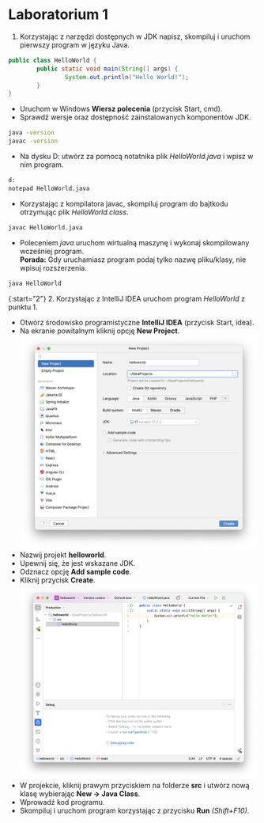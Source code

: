 # Laboratorium 1

1. Korzystając z narzędzi dostępnych w JDK napisz, skompiluj i uruchom pierwszy program w języku Java.

```java
public class HelloWorld {
        public static void main(String[] args) {
                System.out.println("Hello World!");
        }
}
``` 
* Uruchom w Windows **Wiersz polecenia** (przycisk Start, cmd).
* Sprawdź wersje oraz dostępność zainstalowanych komponentów JDK.

```bash
java -version
javac -version
```

* Na dysku D: utwórz za pomocą notatnika plik _HelloWorld.java_ i wpisz w nim program.

```bash
d:
notepad HelloWorld.java
```
* Korzystając z kompilatora javac, skompiluj program do bajtkodu otrzymując plik _HelloWorld.class_.

```bash
javac HelloWorld.java
```

* Poleceniem _java_ uruchom wirtualną maszynę i wykonaj skompilowany wcześniej program.  
**Porada:** Gdy uruchamiasz program podaj tylko nazwę pliku/klasy, nie wpisuj rozszerzenia.

```bash
java HelloWorld
```

{:start="2"}
2. Korzystając z IntelliJ IDEA uruchom program _HelloWorld_ z punktu 1.

* Otwórz środowisko programistyczne **IntelliJ IDEA** (przycisk Start, idea).
* Na ekranie powitalnym kliknij opcję **New Project**.
![New Project](./ij_new_project.png "New Project")
* Nazwij projekt **helloworld**.
* Upewnij się, że jest wskazane JDK.
* Odznacz opcję **Add sample code**.
* Kliknij przycisk **Create**.
  ![Hello World!](./ij_hello_world.png "Hello World!")
* W projekcie, kliknij prawym przyciskiem na folderze **src** i utwórz nową klasę wybierając **New -> Java Class**.
* Wprowadź kod programu.
* Skompiluj i uruchom program korzystając z przycisku **Run** *(Shift+F10)*.
